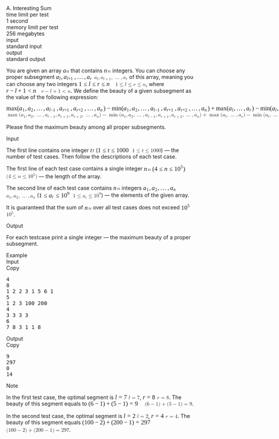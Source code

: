 <div class="header"><div class="title">A. Interesting Sum</div><div class="time-limit"><div class="property-title">time limit per test</div>1 second</div><div class="memory-limit"><div class="property-title">memory limit per test</div>256 megabytes</div><div class="input-file"><div class="property-title">input</div>standard input</div><div class="output-file"><div class="property-title">output</div>standard output</div></div><div><p>You are given an array <span class="MathJax_Preview" style="color: inherit; --darkreader-inline-color: inherit;" data-darkreader-inline-color=""></span><span class="MathJax" id="MathJax-Element-1-Frame" tabindex="0" style="position: relative;" data-mathml="<math xmlns=&quot;http://www.w3.org/1998/Math/MathML&quot;><mi>a</mi></math>" role="presentation"><nobr aria-hidden="true"><span class="math" id="MathJax-Span-1" style="width: 0.663em; display: inline-block;"><span style="display: inline-block; position: relative; width: 0.54em; height: 0px; font-size: 119%;"><span style="position: absolute; clip: rect(1.6em, 1000.52em, 2.411em, -1000em); top: -2.221em; left: 0em;"><span class="mrow" id="MathJax-Span-2"><span class="mi" id="MathJax-Span-3" style="font-family: MathJax_Math; font-style: italic;">a</span></span><span style="display: inline-block; width: 0px; height: 2.221em;"></span></span></span><span style="display: inline-block; overflow: hidden; vertical-align: -0.083em; border-left: 0px solid; width: 0px; height: 0.68em; --darkreader-inline-border-left: currentcolor;" data-darkreader-inline-border-left=""></span></span></nobr><span class="MJX_Assistive_MathML" role="presentation"><math xmlns="http://www.w3.org/1998/Math/MathML"><mi>a</mi></math></span></span><script type="math/tex" id="MathJax-Element-1">a</script> that contains <span class="MathJax_Preview" style="color: inherit; --darkreader-inline-color: inherit;" data-darkreader-inline-color=""></span><span class="MathJax" id="MathJax-Element-2-Frame" tabindex="0" style="position: relative;" data-mathml="<math xmlns=&quot;http://www.w3.org/1998/Math/MathML&quot;><mi>n</mi></math>" role="presentation"><nobr aria-hidden="true"><span class="math" id="MathJax-Span-4" style="width: 0.723em; display: inline-block;"><span style="display: inline-block; position: relative; width: 0.6em; height: 0px; font-size: 119%;"><span style="position: absolute; clip: rect(1.599em, 1000.58em, 2.412em, -1000em); top: -2.221em; left: 0em;"><span class="mrow" id="MathJax-Span-5"><span class="mi" id="MathJax-Span-6" style="font-family: MathJax_Math; font-style: italic;">n</span></span><span style="display: inline-block; width: 0px; height: 2.221em;"></span></span></span><span style="display: inline-block; overflow: hidden; vertical-align: -0.085em; border-left: 0px solid; width: 0px; height: 0.682em; --darkreader-inline-border-left: currentcolor;" data-darkreader-inline-border-left=""></span></span></nobr><span class="MJX_Assistive_MathML" role="presentation"><math xmlns="http://www.w3.org/1998/Math/MathML"><mi>n</mi></math></span></span><script type="math/tex" id="MathJax-Element-2">n</script> integers. You can choose any proper subsegment <span class="MathJax_Preview" style="color: inherit; --darkreader-inline-color: inherit;" data-darkreader-inline-color=""></span><span class="MathJax" id="MathJax-Element-3-Frame" tabindex="0" style="position: relative;" data-mathml="<math xmlns=&quot;http://www.w3.org/1998/Math/MathML&quot;><msub><mi>a</mi><mi>l</mi></msub><mo>,</mo><msub><mi>a</mi><mrow class=&quot;MJX-TeXAtom-ORD&quot;><mi>l</mi><mo>+</mo><mn>1</mn></mrow></msub><mo>,</mo><mo>&amp;#x2026;</mo><mo>,</mo><msub><mi>a</mi><mi>r</mi></msub></math>" role="presentation"><nobr aria-hidden="true"><span class="math" id="MathJax-Span-7" style="width: 7.326em; display: inline-block;"><span style="display: inline-block; position: relative; width: 6.122em; height: 0px; font-size: 119%;"><span style="position: absolute; clip: rect(1.66em, 1006.12em, 2.669em, -1000em); top: -2.281em; left: 0em;"><span class="mrow" id="MathJax-Span-8"><span class="msubsup" id="MathJax-Span-9"><span style="display: inline-block; position: relative; width: 0.815em; height: 0px;"><span style="position: absolute; clip: rect(3.401em, 1000.51em, 4.212em, -1000em); top: -4.022em; left: 0em;"><span class="mi" id="MathJax-Span-10" style="font-family: MathJax_Math; font-style: italic;">a</span><span style="display: inline-block; width: 0px; height: 4.022em;"></span></span><span style="position: absolute; top: -3.872em; left: 0.529em;"><span class="mi" id="MathJax-Span-11" style="font-size: 70.7%; font-family: MathJax_Math; font-style: italic;">l</span><span style="display: inline-block; width: 0px; height: 4.022em;"></span></span></span></span><span class="mo" id="MathJax-Span-12" style="font-family: MathJax_Main;">,</span><span class="msubsup" id="MathJax-Span-13" style="padding-left: 0.167em;"><span style="display: inline-block; position: relative; width: 1.718em; height: 0px;"><span style="position: absolute; clip: rect(3.401em, 1000.51em, 4.212em, -1000em); top: -4.022em; left: 0em;"><span class="mi" id="MathJax-Span-14" style="font-family: MathJax_Math; font-style: italic;">a</span><span style="display: inline-block; width: 0px; height: 4.022em;"></span></span><span style="position: absolute; top: -3.872em; left: 0.529em;"><span class="texatom" id="MathJax-Span-15"><span class="mrow" id="MathJax-Span-16"><span class="mi" id="MathJax-Span-17" style="font-size: 70.7%; font-family: MathJax_Math; font-style: italic;">l</span><span class="mo" id="MathJax-Span-18" style="font-size: 70.7%; font-family: MathJax_Main;">+</span><span class="mn" id="MathJax-Span-19" style="font-size: 70.7%; font-family: MathJax_Main;">1</span></span></span><span style="display: inline-block; width: 0px; height: 4.022em;"></span></span></span></span><span class="mo" id="MathJax-Span-20" style="font-family: MathJax_Main;">,</span><span class="mo" id="MathJax-Span-21" style="font-family: MathJax_Main; padding-left: 0.167em;">…</span><span class="mo" id="MathJax-Span-22" style="font-family: MathJax_Main; padding-left: 0.167em;">,</span><span class="msubsup" id="MathJax-Span-23" style="padding-left: 0.167em;"><span style="display: inline-block; position: relative; width: 0.923em; height: 0px;"><span style="position: absolute; clip: rect(3.401em, 1000.51em, 4.212em, -1000em); top: -4.022em; left: 0em;"><span class="mi" id="MathJax-Span-24" style="font-family: MathJax_Math; font-style: italic;">a</span><span style="display: inline-block; width: 0px; height: 4.022em;"></span></span><span style="position: absolute; top: -3.872em; left: 0.529em;"><span class="mi" id="MathJax-Span-25" style="font-size: 70.7%; font-family: MathJax_Math; font-style: italic;">r</span><span style="display: inline-block; width: 0px; height: 4.022em;"></span></span></span></span></span><span style="display: inline-block; width: 0px; height: 2.281em;"></span></span></span><span style="display: inline-block; overflow: hidden; vertical-align: -0.319em; border-left: 0px solid; width: 0px; height: 0.915em; --darkreader-inline-border-left: currentcolor;" data-darkreader-inline-border-left=""></span></span></nobr><span class="MJX_Assistive_MathML" role="presentation"><math xmlns="http://www.w3.org/1998/Math/MathML"><msub><mi>a</mi><mi>l</mi></msub><mo>,</mo><msub><mi>a</mi><mrow class="MJX-TeXAtom-ORD"><mi>l</mi><mo>+</mo><mn>1</mn></mrow></msub><mo>,</mo><mo>…</mo><mo>,</mo><msub><mi>a</mi><mi>r</mi></msub></math></span></span><script type="math/tex" id="MathJax-Element-3">a_l, a_{l + 1}, \ldots, a_r</script> of this array, meaning you can choose any two integers <span class="MathJax_Preview" style="color: inherit; --darkreader-inline-color: inherit;" data-darkreader-inline-color=""></span><span class="MathJax" id="MathJax-Element-4-Frame" tabindex="0" style="position: relative;" data-mathml="<math xmlns=&quot;http://www.w3.org/1998/Math/MathML&quot;><mn>1</mn><mo>&amp;#x2264;</mo><mi>l</mi><mo>&amp;#x2264;</mo><mi>r</mi><mo>&amp;#x2264;</mo><mi>n</mi></math>" role="presentation"><nobr aria-hidden="true"><span class="math" id="MathJax-Span-26" style="width: 7.026em; display: inline-block;"><span style="display: inline-block; position: relative; width: 5.882em; height: 0px; font-size: 119%;"><span style="position: absolute; clip: rect(1.407em, 1005.86em, 2.599em, -1000em); top: -2.281em; left: 0em;"><span class="mrow" id="MathJax-Span-27"><span class="mn" id="MathJax-Span-28" style="font-family: MathJax_Main;">1</span><span class="mo" id="MathJax-Span-29" style="font-family: MathJax_Main; padding-left: 0.278em;">≤</span><span class="mi" id="MathJax-Span-30" style="font-family: MathJax_Math; font-style: italic; padding-left: 0.278em;">l</span><span class="mo" id="MathJax-Span-31" style="font-family: MathJax_Main; padding-left: 0.278em;">≤</span><span class="mi" id="MathJax-Span-32" style="font-family: MathJax_Math; font-style: italic; padding-left: 0.278em;">r</span><span class="mo" id="MathJax-Span-33" style="font-family: MathJax_Main; padding-left: 0.278em;">≤</span><span class="mi" id="MathJax-Span-34" style="font-family: MathJax_Math; font-style: italic; padding-left: 0.278em;">n</span></span><span style="display: inline-block; width: 0px; height: 2.281em;"></span></span></span><span style="display: inline-block; overflow: hidden; vertical-align: -0.236em; border-left: 0px solid; width: 0px; height: 1.133em; --darkreader-inline-border-left: currentcolor;" data-darkreader-inline-border-left=""></span></span></nobr><span class="MJX_Assistive_MathML" role="presentation"><math xmlns="http://www.w3.org/1998/Math/MathML"><mn>1</mn><mo>≤</mo><mi>l</mi><mo>≤</mo><mi>r</mi><mo>≤</mo><mi>n</mi></math></span></span><script type="math/tex" id="MathJax-Element-4">1 \le l \le r \le n</script>, where <span class="MathJax_Preview" style="color: inherit; --darkreader-inline-color: inherit;" data-darkreader-inline-color=""></span><span class="MathJax" id="MathJax-Element-5-Frame" tabindex="0" style="position: relative;" data-mathml="<math xmlns=&quot;http://www.w3.org/1998/Math/MathML&quot;><mi>r</mi><mo>&amp;#x2212;</mo><mi>l</mi><mo>+</mo><mn>1</mn><mo>&amp;lt;</mo><mi>n</mi></math>" role="presentation"><nobr aria-hidden="true"><span class="math" id="MathJax-Span-35" style="width: 6.726em; display: inline-block;"><span style="display: inline-block; position: relative; width: 5.642em; height: 0px; font-size: 119%;"><span style="position: absolute; clip: rect(1.407em, 1005.62em, 2.543em, -1000em); top: -2.281em; left: 0em;"><span class="mrow" id="MathJax-Span-36"><span class="mi" id="MathJax-Span-37" style="font-family: MathJax_Math; font-style: italic;">r</span><span class="mo" id="MathJax-Span-38" style="font-family: MathJax_Main; padding-left: 0.222em;">−</span><span class="mi" id="MathJax-Span-39" style="font-family: MathJax_Math; font-style: italic; padding-left: 0.222em;">l</span><span class="mo" id="MathJax-Span-40" style="font-family: MathJax_Main; padding-left: 0.222em;">+</span><span class="mn" id="MathJax-Span-41" style="font-family: MathJax_Main; padding-left: 0.222em;">1</span><span class="mo" id="MathJax-Span-42" style="font-family: MathJax_Main; padding-left: 0.278em;">&lt;</span><span class="mi" id="MathJax-Span-43" style="font-family: MathJax_Math; font-style: italic; padding-left: 0.278em;">n</span></span><span style="display: inline-block; width: 0px; height: 2.281em;"></span></span></span><span style="display: inline-block; overflow: hidden; vertical-align: -0.169em; border-left: 0px solid; width: 0px; height: 1.066em; --darkreader-inline-border-left: currentcolor;" data-darkreader-inline-border-left=""></span></span></nobr><span class="MJX_Assistive_MathML" role="presentation"><math xmlns="http://www.w3.org/1998/Math/MathML"><mi>r</mi><mo>−</mo><mi>l</mi><mo>+</mo><mn>1</mn><mo>&lt;</mo><mi>n</mi></math></span></span><script type="math/tex" id="MathJax-Element-5">r - l + 1 < n</script>. We define the <span class="tex-font-style-it">beauty</span> of a given subsegment as the value of the following expression:</p><p><span class="MathJax_Preview" style="color: inherit; --darkreader-inline-color: inherit;" data-darkreader-inline-color=""></span><div class="MathJax_Display" style="text-align: center;"><span class="MathJax" id="MathJax-Element-6-Frame" tabindex="0" style="text-align: center; position: relative;" data-mathml="<math xmlns=&quot;http://www.w3.org/1998/Math/MathML&quot; display=&quot;block&quot;><mo movablelimits=&quot;true&quot; form=&quot;prefix&quot;>max</mo><mo stretchy=&quot;false&quot;>(</mo><msub><mi>a</mi><mrow class=&quot;MJX-TeXAtom-ORD&quot;><mn>1</mn></mrow></msub><mo>,</mo><msub><mi>a</mi><mrow class=&quot;MJX-TeXAtom-ORD&quot;><mn>2</mn></mrow></msub><mo>,</mo><mo>&amp;#x2026;</mo><mo>,</mo><msub><mi>a</mi><mrow class=&quot;MJX-TeXAtom-ORD&quot;><mi>l</mi><mo>&amp;#x2212;</mo><mn>1</mn></mrow></msub><mo>,</mo><msub><mi>a</mi><mrow class=&quot;MJX-TeXAtom-ORD&quot;><mi>r</mi><mo>+</mo><mn>1</mn></mrow></msub><mo>,</mo><msub><mi>a</mi><mrow class=&quot;MJX-TeXAtom-ORD&quot;><mi>r</mi><mo>+</mo><mn>2</mn></mrow></msub><mo>,</mo><mo>&amp;#x2026;</mo><mo>,</mo><msub><mi>a</mi><mrow class=&quot;MJX-TeXAtom-ORD&quot;><mi>n</mi></mrow></msub><mo stretchy=&quot;false&quot;>)</mo><mo>&amp;#x2212;</mo><mo movablelimits=&quot;true&quot; form=&quot;prefix&quot;>min</mo><mo stretchy=&quot;false&quot;>(</mo><msub><mi>a</mi><mrow class=&quot;MJX-TeXAtom-ORD&quot;><mn>1</mn></mrow></msub><mo>,</mo><msub><mi>a</mi><mrow class=&quot;MJX-TeXAtom-ORD&quot;><mn>2</mn></mrow></msub><mo>,</mo><mo>&amp;#x2026;</mo><mo>,</mo><msub><mi>a</mi><mrow class=&quot;MJX-TeXAtom-ORD&quot;><mi>l</mi><mo>&amp;#x2212;</mo><mn>1</mn></mrow></msub><mo>,</mo><msub><mi>a</mi><mrow class=&quot;MJX-TeXAtom-ORD&quot;><mi>r</mi><mo>+</mo><mn>1</mn></mrow></msub><mo>,</mo><msub><mi>a</mi><mrow class=&quot;MJX-TeXAtom-ORD&quot;><mi>r</mi><mo>+</mo><mn>2</mn></mrow></msub><mo>,</mo><mo>&amp;#x2026;</mo><mo>,</mo><msub><mi>a</mi><mrow class=&quot;MJX-TeXAtom-ORD&quot;><mi>n</mi></mrow></msub><mo stretchy=&quot;false&quot;>)</mo><mo>+</mo><mo movablelimits=&quot;true&quot; form=&quot;prefix&quot;>max</mo><mo stretchy=&quot;false&quot;>(</mo><msub><mi>a</mi><mrow class=&quot;MJX-TeXAtom-ORD&quot;><mi>l</mi></mrow></msub><mo>,</mo><mo>&amp;#x2026;</mo><mo>,</mo><msub><mi>a</mi><mrow class=&quot;MJX-TeXAtom-ORD&quot;><mi>r</mi></mrow></msub><mo stretchy=&quot;false&quot;>)</mo><mo>&amp;#x2212;</mo><mo movablelimits=&quot;true&quot; form=&quot;prefix&quot;>min</mo><mo stretchy=&quot;false&quot;>(</mo><msub><mi>a</mi><mrow class=&quot;MJX-TeXAtom-ORD&quot;><mi>l</mi></mrow></msub><mo>,</mo><mo>&amp;#x2026;</mo><mo>,</mo><msub><mi>a</mi><mrow class=&quot;MJX-TeXAtom-ORD&quot;><mi>r</mi></mrow></msub><mo stretchy=&quot;false&quot;>)</mo><mo>.</mo></math>" role="presentation"><nobr aria-hidden="true"><span class="math" id="MathJax-Span-44" style="width: 59.907em; display: inline-block;"><span style="display: inline-block; position: relative; width: 50.3em; height: 0px; font-size: 119%;"><span style="position: absolute; clip: rect(1.351em, 1050.22em, 2.711em, -1000em); top: -2.281em; left: 0em;"><span class="mrow" id="MathJax-Span-45"><span class="mo" id="MathJax-Span-46" style="font-family: MathJax_Main;">max</span><span class="mo" id="MathJax-Span-47" style="font-family: MathJax_Main;">(</span><span class="msubsup" id="MathJax-Span-48"><span style="display: inline-block; position: relative; width: 0.958em; height: 0px;"><span style="position: absolute; clip: rect(3.401em, 1000.51em, 4.212em, -1000em); top: -4.022em; left: 0em;"><span class="mi" id="MathJax-Span-49" style="font-family: MathJax_Math; font-style: italic;">a</span><span style="display: inline-block; width: 0px; height: 4.022em;"></span></span><span style="position: absolute; top: -3.872em; left: 0.529em;"><span class="texatom" id="MathJax-Span-50"><span class="mrow" id="MathJax-Span-51"><span class="mn" id="MathJax-Span-52" style="font-size: 70.7%; font-family: MathJax_Main;">1</span></span></span><span style="display: inline-block; width: 0px; height: 4.022em;"></span></span></span></span><span class="mo" id="MathJax-Span-53" style="font-family: MathJax_Main;">,</span><span class="msubsup" id="MathJax-Span-54" style="padding-left: 0.167em;"><span style="display: inline-block; position: relative; width: 0.958em; height: 0px;"><span style="position: absolute; clip: rect(3.401em, 1000.51em, 4.212em, -1000em); top: -4.022em; left: 0em;"><span class="mi" id="MathJax-Span-55" style="font-family: MathJax_Math; font-style: italic;">a</span><span style="display: inline-block; width: 0px; height: 4.022em;"></span></span><span style="position: absolute; top: -3.872em; left: 0.529em;"><span class="texatom" id="MathJax-Span-56"><span class="mrow" id="MathJax-Span-57"><span class="mn" id="MathJax-Span-58" style="font-size: 70.7%; font-family: MathJax_Main;">2</span></span></span><span style="display: inline-block; width: 0px; height: 4.022em;"></span></span></span></span><span class="mo" id="MathJax-Span-59" style="font-family: MathJax_Main;">,</span><span class="mo" id="MathJax-Span-60" style="font-family: MathJax_Main; padding-left: 0.167em;">…</span><span class="mo" id="MathJax-Span-61" style="font-family: MathJax_Main; padding-left: 0.167em;">,</span><span class="msubsup" id="MathJax-Span-62" style="padding-left: 0.167em;"><span style="display: inline-block; position: relative; width: 1.718em; height: 0px;"><span style="position: absolute; clip: rect(3.401em, 1000.51em, 4.212em, -1000em); top: -4.022em; left: 0em;"><span class="mi" id="MathJax-Span-63" style="font-family: MathJax_Math; font-style: italic;">a</span><span style="display: inline-block; width: 0px; height: 4.022em;"></span></span><span style="position: absolute; top: -3.872em; left: 0.529em;"><span class="texatom" id="MathJax-Span-64"><span class="mrow" id="MathJax-Span-65"><span class="mi" id="MathJax-Span-66" style="font-size: 70.7%; font-family: MathJax_Math; font-style: italic;">l</span><span class="mo" id="MathJax-Span-67" style="font-size: 70.7%; font-family: MathJax_Main;">−</span><span class="mn" id="MathJax-Span-68" style="font-size: 70.7%; font-family: MathJax_Main;">1</span></span></span><span style="display: inline-block; width: 0px; height: 4.022em;"></span></span></span></span><span class="mo" id="MathJax-Span-69" style="font-family: MathJax_Main;">,</span><span class="msubsup" id="MathJax-Span-70" style="padding-left: 0.167em;"><span style="display: inline-block; position: relative; width: 1.827em; height: 0px;"><span style="position: absolute; clip: rect(3.401em, 1000.51em, 4.212em, -1000em); top: -4.022em; left: 0em;"><span class="mi" id="MathJax-Span-71" style="font-family: MathJax_Math; font-style: italic;">a</span><span style="display: inline-block; width: 0px; height: 4.022em;"></span></span><span style="position: absolute; top: -3.872em; left: 0.529em;"><span class="texatom" id="MathJax-Span-72"><span class="mrow" id="MathJax-Span-73"><span class="mi" id="MathJax-Span-74" style="font-size: 70.7%; font-family: MathJax_Math; font-style: italic;">r</span><span class="mo" id="MathJax-Span-75" style="font-size: 70.7%; font-family: MathJax_Main;">+</span><span class="mn" id="MathJax-Span-76" style="font-size: 70.7%; font-family: MathJax_Main;">1</span></span></span><span style="display: inline-block; width: 0px; height: 4.022em;"></span></span></span></span><span class="mo" id="MathJax-Span-77" style="font-family: MathJax_Main;">,</span><span class="msubsup" id="MathJax-Span-78" style="padding-left: 0.167em;"><span style="display: inline-block; position: relative; width: 1.827em; height: 0px;"><span style="position: absolute; clip: rect(3.401em, 1000.51em, 4.212em, -1000em); top: -4.022em; left: 0em;"><span class="mi" id="MathJax-Span-79" style="font-family: MathJax_Math; font-style: italic;">a</span><span style="display: inline-block; width: 0px; height: 4.022em;"></span></span><span style="position: absolute; top: -3.872em; left: 0.529em;"><span class="texatom" id="MathJax-Span-80"><span class="mrow" id="MathJax-Span-81"><span class="mi" id="MathJax-Span-82" style="font-size: 70.7%; font-family: MathJax_Math; font-style: italic;">r</span><span class="mo" id="MathJax-Span-83" style="font-size: 70.7%; font-family: MathJax_Main;">+</span><span class="mn" id="MathJax-Span-84" style="font-size: 70.7%; font-family: MathJax_Main;">2</span></span></span><span style="display: inline-block; width: 0px; height: 4.022em;"></span></span></span></span><span class="mo" id="MathJax-Span-85" style="font-family: MathJax_Main;">,</span><span class="mo" id="MathJax-Span-86" style="font-family: MathJax_Main; padding-left: 0.167em;">…</span><span class="mo" id="MathJax-Span-87" style="font-family: MathJax_Main; padding-left: 0.167em;">,</span><span class="msubsup" id="MathJax-Span-88" style="padding-left: 0.167em;"><span style="display: inline-block; position: relative; width: 1.028em; height: 0px;"><span style="position: absolute; clip: rect(3.401em, 1000.51em, 4.212em, -1000em); top: -4.022em; left: 0em;"><span class="mi" id="MathJax-Span-89" style="font-family: MathJax_Math; font-style: italic;">a</span><span style="display: inline-block; width: 0px; height: 4.022em;"></span></span><span style="position: absolute; top: -3.872em; left: 0.529em;"><span class="texatom" id="MathJax-Span-90"><span class="mrow" id="MathJax-Span-91"><span class="mi" id="MathJax-Span-92" style="font-size: 70.7%; font-family: MathJax_Math; font-style: italic;">n</span></span></span><span style="display: inline-block; width: 0px; height: 4.022em;"></span></span></span></span><span class="mo" id="MathJax-Span-93" style="font-family: MathJax_Main;">)</span><span class="mo" id="MathJax-Span-94" style="font-family: MathJax_Main; padding-left: 0.222em;">−</span><span class="mo" id="MathJax-Span-95" style="font-family: MathJax_Main; padding-left: 0.222em;">min</span><span class="mo" id="MathJax-Span-96" style="font-family: MathJax_Main;">(</span><span class="msubsup" id="MathJax-Span-97"><span style="display: inline-block; position: relative; width: 0.958em; height: 0px;"><span style="position: absolute; clip: rect(3.401em, 1000.51em, 4.212em, -1000em); top: -4.022em; left: 0em;"><span class="mi" id="MathJax-Span-98" style="font-family: MathJax_Math; font-style: italic;">a</span><span style="display: inline-block; width: 0px; height: 4.022em;"></span></span><span style="position: absolute; top: -3.872em; left: 0.529em;"><span class="texatom" id="MathJax-Span-99"><span class="mrow" id="MathJax-Span-100"><span class="mn" id="MathJax-Span-101" style="font-size: 70.7%; font-family: MathJax_Main;">1</span></span></span><span style="display: inline-block; width: 0px; height: 4.022em;"></span></span></span></span><span class="mo" id="MathJax-Span-102" style="font-family: MathJax_Main;">,</span><span class="msubsup" id="MathJax-Span-103" style="padding-left: 0.167em;"><span style="display: inline-block; position: relative; width: 0.958em; height: 0px;"><span style="position: absolute; clip: rect(3.401em, 1000.51em, 4.212em, -1000em); top: -4.022em; left: 0em;"><span class="mi" id="MathJax-Span-104" style="font-family: MathJax_Math; font-style: italic;">a</span><span style="display: inline-block; width: 0px; height: 4.022em;"></span></span><span style="position: absolute; top: -3.872em; left: 0.529em;"><span class="texatom" id="MathJax-Span-105"><span class="mrow" id="MathJax-Span-106"><span class="mn" id="MathJax-Span-107" style="font-size: 70.7%; font-family: MathJax_Main;">2</span></span></span><span style="display: inline-block; width: 0px; height: 4.022em;"></span></span></span></span><span class="mo" id="MathJax-Span-108" style="font-family: MathJax_Main;">,</span><span class="mo" id="MathJax-Span-109" style="font-family: MathJax_Main; padding-left: 0.167em;">…</span><span class="mo" id="MathJax-Span-110" style="font-family: MathJax_Main; padding-left: 0.167em;">,</span><span class="msubsup" id="MathJax-Span-111" style="padding-left: 0.167em;"><span style="display: inline-block; position: relative; width: 1.718em; height: 0px;"><span style="position: absolute; clip: rect(3.401em, 1000.51em, 4.212em, -1000em); top: -4.022em; left: 0em;"><span class="mi" id="MathJax-Span-112" style="font-family: MathJax_Math; font-style: italic;">a</span><span style="display: inline-block; width: 0px; height: 4.022em;"></span></span><span style="position: absolute; top: -3.872em; left: 0.529em;"><span class="texatom" id="MathJax-Span-113"><span class="mrow" id="MathJax-Span-114"><span class="mi" id="MathJax-Span-115" style="font-size: 70.7%; font-family: MathJax_Math; font-style: italic;">l</span><span class="mo" id="MathJax-Span-116" style="font-size: 70.7%; font-family: MathJax_Main;">−</span><span class="mn" id="MathJax-Span-117" style="font-size: 70.7%; font-family: MathJax_Main;">1</span></span></span><span style="display: inline-block; width: 0px; height: 4.022em;"></span></span></span></span><span class="mo" id="MathJax-Span-118" style="font-family: MathJax_Main;">,</span><span class="msubsup" id="MathJax-Span-119" style="padding-left: 0.167em;"><span style="display: inline-block; position: relative; width: 1.827em; height: 0px;"><span style="position: absolute; clip: rect(3.401em, 1000.51em, 4.212em, -1000em); top: -4.022em; left: 0em;"><span class="mi" id="MathJax-Span-120" style="font-family: MathJax_Math; font-style: italic;">a</span><span style="display: inline-block; width: 0px; height: 4.022em;"></span></span><span style="position: absolute; top: -3.872em; left: 0.529em;"><span class="texatom" id="MathJax-Span-121"><span class="mrow" id="MathJax-Span-122"><span class="mi" id="MathJax-Span-123" style="font-size: 70.7%; font-family: MathJax_Math; font-style: italic;">r</span><span class="mo" id="MathJax-Span-124" style="font-size: 70.7%; font-family: MathJax_Main;">+</span><span class="mn" id="MathJax-Span-125" style="font-size: 70.7%; font-family: MathJax_Main;">1</span></span></span><span style="display: inline-block; width: 0px; height: 4.022em;"></span></span></span></span><span class="mo" id="MathJax-Span-126" style="font-family: MathJax_Main;">,</span><span class="msubsup" id="MathJax-Span-127" style="padding-left: 0.167em;"><span style="display: inline-block; position: relative; width: 1.827em; height: 0px;"><span style="position: absolute; clip: rect(3.401em, 1000.51em, 4.212em, -1000em); top: -4.022em; left: 0em;"><span class="mi" id="MathJax-Span-128" style="font-family: MathJax_Math; font-style: italic;">a</span><span style="display: inline-block; width: 0px; height: 4.022em;"></span></span><span style="position: absolute; top: -3.872em; left: 0.529em;"><span class="texatom" id="MathJax-Span-129"><span class="mrow" id="MathJax-Span-130"><span class="mi" id="MathJax-Span-131" style="font-size: 70.7%; font-family: MathJax_Math; font-style: italic;">r</span><span class="mo" id="MathJax-Span-132" style="font-size: 70.7%; font-family: MathJax_Main;">+</span><span class="mn" id="MathJax-Span-133" style="font-size: 70.7%; font-family: MathJax_Main;">2</span></span></span><span style="display: inline-block; width: 0px; height: 4.022em;"></span></span></span></span><span class="mo" id="MathJax-Span-134" style="font-family: MathJax_Main;">,</span><span class="mo" id="MathJax-Span-135" style="font-family: MathJax_Main; padding-left: 0.167em;">…</span><span class="mo" id="MathJax-Span-136" style="font-family: MathJax_Main; padding-left: 0.167em;">,</span><span class="msubsup" id="MathJax-Span-137" style="padding-left: 0.167em;"><span style="display: inline-block; position: relative; width: 1.028em; height: 0px;"><span style="position: absolute; clip: rect(3.401em, 1000.51em, 4.212em, -1000em); top: -4.022em; left: 0em;"><span class="mi" id="MathJax-Span-138" style="font-family: MathJax_Math; font-style: italic;">a</span><span style="display: inline-block; width: 0px; height: 4.022em;"></span></span><span style="position: absolute; top: -3.872em; left: 0.529em;"><span class="texatom" id="MathJax-Span-139"><span class="mrow" id="MathJax-Span-140"><span class="mi" id="MathJax-Span-141" style="font-size: 70.7%; font-family: MathJax_Math; font-style: italic;">n</span></span></span><span style="display: inline-block; width: 0px; height: 4.022em;"></span></span></span></span><span class="mo" id="MathJax-Span-142" style="font-family: MathJax_Main;">)</span><span class="mo" id="MathJax-Span-143" style="font-family: MathJax_Main; padding-left: 0.222em;">+</span><span class="mo" id="MathJax-Span-144" style="font-family: MathJax_Main; padding-left: 0.222em;">max</span><span class="mo" id="MathJax-Span-145" style="font-family: MathJax_Main;">(</span><span class="msubsup" id="MathJax-Span-146"><span style="display: inline-block; position: relative; width: 0.815em; height: 0px;"><span style="position: absolute; clip: rect(3.401em, 1000.51em, 4.212em, -1000em); top: -4.022em; left: 0em;"><span class="mi" id="MathJax-Span-147" style="font-family: MathJax_Math; font-style: italic;">a</span><span style="display: inline-block; width: 0px; height: 4.022em;"></span></span><span style="position: absolute; top: -3.872em; left: 0.529em;"><span class="texatom" id="MathJax-Span-148"><span class="mrow" id="MathJax-Span-149"><span class="mi" id="MathJax-Span-150" style="font-size: 70.7%; font-family: MathJax_Math; font-style: italic;">l</span></span></span><span style="display: inline-block; width: 0px; height: 4.022em;"></span></span></span></span><span class="mo" id="MathJax-Span-151" style="font-family: MathJax_Main;">,</span><span class="mo" id="MathJax-Span-152" style="font-family: MathJax_Main; padding-left: 0.167em;">…</span><span class="mo" id="MathJax-Span-153" style="font-family: MathJax_Main; padding-left: 0.167em;">,</span><span class="msubsup" id="MathJax-Span-154" style="padding-left: 0.167em;"><span style="display: inline-block; position: relative; width: 0.923em; height: 0px;"><span style="position: absolute; clip: rect(3.401em, 1000.51em, 4.212em, -1000em); top: -4.022em; left: 0em;"><span class="mi" id="MathJax-Span-155" style="font-family: MathJax_Math; font-style: italic;">a</span><span style="display: inline-block; width: 0px; height: 4.022em;"></span></span><span style="position: absolute; top: -3.872em; left: 0.529em;"><span class="texatom" id="MathJax-Span-156"><span class="mrow" id="MathJax-Span-157"><span class="mi" id="MathJax-Span-158" style="font-size: 70.7%; font-family: MathJax_Math; font-style: italic;">r</span></span></span><span style="display: inline-block; width: 0px; height: 4.022em;"></span></span></span></span><span class="mo" id="MathJax-Span-159" style="font-family: MathJax_Main;">)</span><span class="mo" id="MathJax-Span-160" style="font-family: MathJax_Main; padding-left: 0.222em;">−</span><span class="mo" id="MathJax-Span-161" style="font-family: MathJax_Main; padding-left: 0.222em;">min</span><span class="mo" id="MathJax-Span-162" style="font-family: MathJax_Main;">(</span><span class="msubsup" id="MathJax-Span-163"><span style="display: inline-block; position: relative; width: 0.815em; height: 0px;"><span style="position: absolute; clip: rect(3.401em, 1000.51em, 4.212em, -1000em); top: -4.022em; left: 0em;"><span class="mi" id="MathJax-Span-164" style="font-family: MathJax_Math; font-style: italic;">a</span><span style="display: inline-block; width: 0px; height: 4.022em;"></span></span><span style="position: absolute; top: -3.872em; left: 0.529em;"><span class="texatom" id="MathJax-Span-165"><span class="mrow" id="MathJax-Span-166"><span class="mi" id="MathJax-Span-167" style="font-size: 70.7%; font-family: MathJax_Math; font-style: italic;">l</span></span></span><span style="display: inline-block; width: 0px; height: 4.022em;"></span></span></span></span><span class="mo" id="MathJax-Span-168" style="font-family: MathJax_Main;">,</span><span class="mo" id="MathJax-Span-169" style="font-family: MathJax_Main; padding-left: 0.167em;">…</span><span class="mo" id="MathJax-Span-170" style="font-family: MathJax_Main; padding-left: 0.167em;">,</span><span class="msubsup" id="MathJax-Span-171" style="padding-left: 0.167em;"><span style="display: inline-block; position: relative; width: 0.923em; height: 0px;"><span style="position: absolute; clip: rect(3.401em, 1000.51em, 4.212em, -1000em); top: -4.022em; left: 0em;"><span class="mi" id="MathJax-Span-172" style="font-family: MathJax_Math; font-style: italic;">a</span><span style="display: inline-block; width: 0px; height: 4.022em;"></span></span><span style="position: absolute; top: -3.872em; left: 0.529em;"><span class="texatom" id="MathJax-Span-173"><span class="mrow" id="MathJax-Span-174"><span class="mi" id="MathJax-Span-175" style="font-size: 70.7%; font-family: MathJax_Math; font-style: italic;">r</span></span></span><span style="display: inline-block; width: 0px; height: 4.022em;"></span></span></span></span><span class="mo" id="MathJax-Span-176" style="font-family: MathJax_Main;">)</span><span class="mo" id="MathJax-Span-177" style="font-family: MathJax_Main;">.</span></span><span style="display: inline-block; width: 0px; height: 2.281em;"></span></span></span><span style="display: inline-block; overflow: hidden; vertical-align: -0.369em; border-left: 0px solid; width: 0px; height: 1.333em; --darkreader-inline-border-left: currentcolor;" data-darkreader-inline-border-left=""></span></span></nobr><span class="MJX_Assistive_MathML MJX_Assistive_MathML_Block" role="presentation"><math xmlns="http://www.w3.org/1998/Math/MathML" display="block"><mo movablelimits="true" form="prefix">max</mo><mo stretchy="false">(</mo><msub><mi>a</mi><mrow class="MJX-TeXAtom-ORD"><mn>1</mn></mrow></msub><mo>,</mo><msub><mi>a</mi><mrow class="MJX-TeXAtom-ORD"><mn>2</mn></mrow></msub><mo>,</mo><mo>…</mo><mo>,</mo><msub><mi>a</mi><mrow class="MJX-TeXAtom-ORD"><mi>l</mi><mo>−</mo><mn>1</mn></mrow></msub><mo>,</mo><msub><mi>a</mi><mrow class="MJX-TeXAtom-ORD"><mi>r</mi><mo>+</mo><mn>1</mn></mrow></msub><mo>,</mo><msub><mi>a</mi><mrow class="MJX-TeXAtom-ORD"><mi>r</mi><mo>+</mo><mn>2</mn></mrow></msub><mo>,</mo><mo>…</mo><mo>,</mo><msub><mi>a</mi><mrow class="MJX-TeXAtom-ORD"><mi>n</mi></mrow></msub><mo stretchy="false">)</mo><mo>−</mo><mo movablelimits="true" form="prefix">min</mo><mo stretchy="false">(</mo><msub><mi>a</mi><mrow class="MJX-TeXAtom-ORD"><mn>1</mn></mrow></msub><mo>,</mo><msub><mi>a</mi><mrow class="MJX-TeXAtom-ORD"><mn>2</mn></mrow></msub><mo>,</mo><mo>…</mo><mo>,</mo><msub><mi>a</mi><mrow class="MJX-TeXAtom-ORD"><mi>l</mi><mo>−</mo><mn>1</mn></mrow></msub><mo>,</mo><msub><mi>a</mi><mrow class="MJX-TeXAtom-ORD"><mi>r</mi><mo>+</mo><mn>1</mn></mrow></msub><mo>,</mo><msub><mi>a</mi><mrow class="MJX-TeXAtom-ORD"><mi>r</mi><mo>+</mo><mn>2</mn></mrow></msub><mo>,</mo><mo>…</mo><mo>,</mo><msub><mi>a</mi><mrow class="MJX-TeXAtom-ORD"><mi>n</mi></mrow></msub><mo stretchy="false">)</mo><mo>+</mo><mo movablelimits="true" form="prefix">max</mo><mo stretchy="false">(</mo><msub><mi>a</mi><mrow class="MJX-TeXAtom-ORD"><mi>l</mi></mrow></msub><mo>,</mo><mo>…</mo><mo>,</mo><msub><mi>a</mi><mrow class="MJX-TeXAtom-ORD"><mi>r</mi></mrow></msub><mo stretchy="false">)</mo><mo>−</mo><mo movablelimits="true" form="prefix">min</mo><mo stretchy="false">(</mo><msub><mi>a</mi><mrow class="MJX-TeXAtom-ORD"><mi>l</mi></mrow></msub><mo>,</mo><mo>…</mo><mo>,</mo><msub><mi>a</mi><mrow class="MJX-TeXAtom-ORD"><mi>r</mi></mrow></msub><mo stretchy="false">)</mo><mo>.</mo></math></span></span></div><script type="math/tex; mode=display" id="MathJax-Element-6">\max(a_{1}, a_{2}, \ldots, a_{l-1}, a_{r+1}, a_{r+2}, \ldots, a_{n}) - \min(a_{1}, a_{2}, \ldots, a_{l-1}, a_{r+1}, a_{r+2}, \ldots, a_{n}) + \max(a_{l}, \ldots, a_{r}) - \min(a_{l}, \ldots, a_{r}).</script></p><p>Please find the maximum beauty among all proper subsegments.</p></div><div class="input-specification"><div class="section-title">Input</div><p>The first line contains one integer <span class="MathJax_Preview" style="color: inherit; --darkreader-inline-color: inherit;" data-darkreader-inline-color=""></span><span class="MathJax" id="MathJax-Element-7-Frame" tabindex="0" style="position: relative;" data-mathml="<math xmlns=&quot;http://www.w3.org/1998/Math/MathML&quot;><mi>t</mi></math>" role="presentation"><nobr aria-hidden="true"><span class="math" id="MathJax-Span-178" style="width: 0.423em; display: inline-block;"><span style="display: inline-block; position: relative; width: 0.36em; height: 0px; font-size: 119%;"><span style="position: absolute; clip: rect(1.415em, 1000.33em, 2.412em, -1000em); top: -2.221em; left: 0em;"><span class="mrow" id="MathJax-Span-179"><span class="mi" id="MathJax-Span-180" style="font-family: MathJax_Math; font-style: italic;">t</span></span><span style="display: inline-block; width: 0px; height: 2.221em;"></span></span></span><span style="display: inline-block; overflow: hidden; vertical-align: -0.085em; border-left: 0px solid; width: 0px; height: 0.901em; --darkreader-inline-border-left: currentcolor;" data-darkreader-inline-border-left=""></span></span></nobr><span class="MJX_Assistive_MathML" role="presentation"><math xmlns="http://www.w3.org/1998/Math/MathML"><mi>t</mi></math></span></span><script type="math/tex" id="MathJax-Element-7">t</script> (<span class="MathJax_Preview" style="color: inherit; --darkreader-inline-color: inherit;" data-darkreader-inline-color=""></span><span class="MathJax" id="MathJax-Element-8-Frame" tabindex="0" style="position: relative;" data-mathml="<math xmlns=&quot;http://www.w3.org/1998/Math/MathML&quot;><mn>1</mn><mo>&amp;#x2264;</mo><mi>t</mi><mo>&amp;#x2264;</mo><mn>1000</mn></math>" role="presentation"><nobr aria-hidden="true"><span class="math" id="MathJax-Span-181" style="width: 6.606em; display: inline-block;"><span style="display: inline-block; position: relative; width: 5.522em; height: 0px; font-size: 119%;"><span style="position: absolute; clip: rect(1.435em, 1005.48em, 2.599em, -1000em); top: -2.281em; left: 0em;"><span class="mrow" id="MathJax-Span-182"><span class="mn" id="MathJax-Span-183" style="font-family: MathJax_Main;">1</span><span class="mo" id="MathJax-Span-184" style="font-family: MathJax_Main; padding-left: 0.278em;">≤</span><span class="mi" id="MathJax-Span-185" style="font-family: MathJax_Math; font-style: italic; padding-left: 0.278em;">t</span><span class="mo" id="MathJax-Span-186" style="font-family: MathJax_Main; padding-left: 0.278em;">≤</span><span class="mn" id="MathJax-Span-187" style="font-family: MathJax_Main; padding-left: 0.278em;">1000</span></span><span style="display: inline-block; width: 0px; height: 2.281em;"></span></span></span><span style="display: inline-block; overflow: hidden; vertical-align: -0.236em; border-left: 0px solid; width: 0px; height: 1.1em; --darkreader-inline-border-left: currentcolor;" data-darkreader-inline-border-left=""></span></span></nobr><span class="MJX_Assistive_MathML" role="presentation"><math xmlns="http://www.w3.org/1998/Math/MathML"><mn>1</mn><mo>≤</mo><mi>t</mi><mo>≤</mo><mn>1000</mn></math></span></span><script type="math/tex" id="MathJax-Element-8">1 \leq t \leq 1000</script>) — the number of test cases. Then follow the descriptions of each test case.</p><p>The first line of each test case contains a single integer <span class="MathJax_Preview" style="color: inherit; --darkreader-inline-color: inherit;" data-darkreader-inline-color=""></span><span class="MathJax" id="MathJax-Element-9-Frame" tabindex="0" style="position: relative;" data-mathml="<math xmlns=&quot;http://www.w3.org/1998/Math/MathML&quot;><mi>n</mi></math>" role="presentation"><nobr aria-hidden="true"><span class="math" id="MathJax-Span-188" style="width: 0.723em; display: inline-block;"><span style="display: inline-block; position: relative; width: 0.6em; height: 0px; font-size: 119%;"><span style="position: absolute; clip: rect(1.599em, 1000.58em, 2.412em, -1000em); top: -2.221em; left: 0em;"><span class="mrow" id="MathJax-Span-189"><span class="mi" id="MathJax-Span-190" style="font-family: MathJax_Math; font-style: italic;">n</span></span><span style="display: inline-block; width: 0px; height: 2.221em;"></span></span></span><span style="display: inline-block; overflow: hidden; vertical-align: -0.085em; border-left: 0px solid; width: 0px; height: 0.682em; --darkreader-inline-border-left: currentcolor;" data-darkreader-inline-border-left=""></span></span></nobr><span class="MJX_Assistive_MathML" role="presentation"><math xmlns="http://www.w3.org/1998/Math/MathML"><mi>n</mi></math></span></span><script type="math/tex" id="MathJax-Element-9">n</script> <span class="MathJax_Preview" style="color: inherit; --darkreader-inline-color: inherit;" data-darkreader-inline-color=""></span><span class="MathJax" id="MathJax-Element-10-Frame" tabindex="0" style="position: relative;" data-mathml="<math xmlns=&quot;http://www.w3.org/1998/Math/MathML&quot;><mo stretchy=&quot;false&quot;>(</mo><mn>4</mn><mo>&amp;#x2264;</mo><mi>n</mi><mo>&amp;#x2264;</mo><msup><mn>10</mn><mn>5</mn></msup><mo stretchy=&quot;false&quot;>)</mo></math>" role="presentation"><nobr aria-hidden="true"><span class="math" id="MathJax-Span-191" style="width: 7.146em; display: inline-block;"><span style="display: inline-block; position: relative; width: 6.002em; height: 0px; font-size: 119%;"><span style="position: absolute; clip: rect(1.237em, 1005.91em, 2.711em, -1000em); top: -2.281em; left: 0em;"><span class="mrow" id="MathJax-Span-192"><span class="mo" id="MathJax-Span-193" style="font-family: MathJax_Main;">(</span><span class="mn" id="MathJax-Span-194" style="font-family: MathJax_Main;">4</span><span class="mo" id="MathJax-Span-195" style="font-family: MathJax_Main; padding-left: 0.278em;">≤</span><span class="mi" id="MathJax-Span-196" style="font-family: MathJax_Math; font-style: italic; padding-left: 0.278em;">n</span><span class="mo" id="MathJax-Span-197" style="font-family: MathJax_Main; padding-left: 0.278em;">≤</span><span class="msubsup" id="MathJax-Span-198" style="padding-left: 0.278em;"><span style="display: inline-block; position: relative; width: 1.429em; height: 0px;"><span style="position: absolute; clip: rect(3.176em, 1000.96em, 4.224em, -1000em); top: -4.022em; left: 0em;"><span class="mn" id="MathJax-Span-199" style="font-family: MathJax_Main;">10</span><span style="display: inline-block; width: 0px; height: 4.022em;"></span></span><span style="position: absolute; top: -4.415em; left: 1em;"><span class="mn" id="MathJax-Span-200" style="font-size: 70.7%; font-family: MathJax_Main;">5</span><span style="display: inline-block; width: 0px; height: 4.022em;"></span></span></span></span><span class="mo" id="MathJax-Span-201" style="font-family: MathJax_Main;">)</span></span><span style="display: inline-block; width: 0px; height: 2.281em;"></span></span></span><span style="display: inline-block; overflow: hidden; vertical-align: -0.369em; border-left: 0px solid; width: 0px; height: 1.468em; --darkreader-inline-border-left: currentcolor;" data-darkreader-inline-border-left=""></span></span></nobr><span class="MJX_Assistive_MathML" role="presentation"><math xmlns="http://www.w3.org/1998/Math/MathML"><mo stretchy="false">(</mo><mn>4</mn><mo>≤</mo><mi>n</mi><mo>≤</mo><msup><mn>10</mn><mn>5</mn></msup><mo stretchy="false">)</mo></math></span></span><script type="math/tex" id="MathJax-Element-10">(4 \leq n \leq 10^5)</script> — the length of the array.</p><p>The second line of each test case contains <span class="MathJax_Preview" style="color: inherit; --darkreader-inline-color: inherit;" data-darkreader-inline-color=""></span><span class="MathJax" id="MathJax-Element-11-Frame" tabindex="0" style="position: relative;" data-mathml="<math xmlns=&quot;http://www.w3.org/1998/Math/MathML&quot;><mi>n</mi></math>" role="presentation"><nobr aria-hidden="true"><span class="math" id="MathJax-Span-202" style="width: 0.723em; display: inline-block;"><span style="display: inline-block; position: relative; width: 0.6em; height: 0px; font-size: 119%;"><span style="position: absolute; clip: rect(1.599em, 1000.58em, 2.412em, -1000em); top: -2.221em; left: 0em;"><span class="mrow" id="MathJax-Span-203"><span class="mi" id="MathJax-Span-204" style="font-family: MathJax_Math; font-style: italic;">n</span></span><span style="display: inline-block; width: 0px; height: 2.221em;"></span></span></span><span style="display: inline-block; overflow: hidden; vertical-align: -0.085em; border-left: 0px solid; width: 0px; height: 0.682em; --darkreader-inline-border-left: currentcolor;" data-darkreader-inline-border-left=""></span></span></nobr><span class="MJX_Assistive_MathML" role="presentation"><math xmlns="http://www.w3.org/1998/Math/MathML"><mi>n</mi></math></span></span><script type="math/tex" id="MathJax-Element-11">n</script> integers <span class="MathJax_Preview" style="color: inherit; --darkreader-inline-color: inherit;" data-darkreader-inline-color=""></span><span class="MathJax" id="MathJax-Element-12-Frame" tabindex="0" style="position: relative;" data-mathml="<math xmlns=&quot;http://www.w3.org/1998/Math/MathML&quot;><msub><mi>a</mi><mn>1</mn></msub><mo>,</mo><msub><mi>a</mi><mn>2</mn></msub><mo>,</mo><mo>&amp;#x2026;</mo><mo>,</mo><msub><mi>a</mi><mi>n</mi></msub></math>" role="presentation"><nobr aria-hidden="true"><span class="math" id="MathJax-Span-205" style="width: 6.726em; display: inline-block;"><span style="display: inline-block; position: relative; width: 5.642em; height: 0px; font-size: 119%;"><span style="position: absolute; clip: rect(1.66em, 1005.64em, 2.655em, -1000em); top: -2.281em; left: 0em;"><span class="mrow" id="MathJax-Span-206"><span class="msubsup" id="MathJax-Span-207"><span style="display: inline-block; position: relative; width: 0.958em; height: 0px;"><span style="position: absolute; clip: rect(3.401em, 1000.51em, 4.212em, -1000em); top: -4.022em; left: 0em;"><span class="mi" id="MathJax-Span-208" style="font-family: MathJax_Math; font-style: italic;">a</span><span style="display: inline-block; width: 0px; height: 4.022em;"></span></span><span style="position: absolute; top: -3.872em; left: 0.529em;"><span class="mn" id="MathJax-Span-209" style="font-size: 70.7%; font-family: MathJax_Main;">1</span><span style="display: inline-block; width: 0px; height: 4.022em;"></span></span></span></span><span class="mo" id="MathJax-Span-210" style="font-family: MathJax_Main;">,</span><span class="msubsup" id="MathJax-Span-211" style="padding-left: 0.167em;"><span style="display: inline-block; position: relative; width: 0.958em; height: 0px;"><span style="position: absolute; clip: rect(3.401em, 1000.51em, 4.212em, -1000em); top: -4.022em; left: 0em;"><span class="mi" id="MathJax-Span-212" style="font-family: MathJax_Math; font-style: italic;">a</span><span style="display: inline-block; width: 0px; height: 4.022em;"></span></span><span style="position: absolute; top: -3.872em; left: 0.529em;"><span class="mn" id="MathJax-Span-213" style="font-size: 70.7%; font-family: MathJax_Main;">2</span><span style="display: inline-block; width: 0px; height: 4.022em;"></span></span></span></span><span class="mo" id="MathJax-Span-214" style="font-family: MathJax_Main;">,</span><span class="mo" id="MathJax-Span-215" style="font-family: MathJax_Main; padding-left: 0.167em;">…</span><span class="mo" id="MathJax-Span-216" style="font-family: MathJax_Main; padding-left: 0.167em;">,</span><span class="msubsup" id="MathJax-Span-217" style="padding-left: 0.167em;"><span style="display: inline-block; position: relative; width: 1.028em; height: 0px;"><span style="position: absolute; clip: rect(3.401em, 1000.51em, 4.212em, -1000em); top: -4.022em; left: 0em;"><span class="mi" id="MathJax-Span-218" style="font-family: MathJax_Math; font-style: italic;">a</span><span style="display: inline-block; width: 0px; height: 4.022em;"></span></span><span style="position: absolute; top: -3.872em; left: 0.529em;"><span class="mi" id="MathJax-Span-219" style="font-size: 70.7%; font-family: MathJax_Math; font-style: italic;">n</span><span style="display: inline-block; width: 0px; height: 4.022em;"></span></span></span></span></span><span style="display: inline-block; width: 0px; height: 2.281em;"></span></span></span><span style="display: inline-block; overflow: hidden; vertical-align: -0.302em; border-left: 0px solid; width: 0px; height: 0.899em; --darkreader-inline-border-left: currentcolor;" data-darkreader-inline-border-left=""></span></span></nobr><span class="MJX_Assistive_MathML" role="presentation"><math xmlns="http://www.w3.org/1998/Math/MathML"><msub><mi>a</mi><mn>1</mn></msub><mo>,</mo><msub><mi>a</mi><mn>2</mn></msub><mo>,</mo><mo>…</mo><mo>,</mo><msub><mi>a</mi><mi>n</mi></msub></math></span></span><script type="math/tex" id="MathJax-Element-12">a_1, a_2, \ldots, a_n</script> (<span class="MathJax_Preview" style="color: inherit; --darkreader-inline-color: inherit;" data-darkreader-inline-color=""></span><span class="MathJax" id="MathJax-Element-13-Frame" tabindex="0" style="position: relative;" data-mathml="<math xmlns=&quot;http://www.w3.org/1998/Math/MathML&quot;><mn>1</mn><mo>&amp;#x2264;</mo><msub><mi>a</mi><mrow class=&quot;MJX-TeXAtom-ORD&quot;><mi>i</mi></mrow></msub><mo>&amp;#x2264;</mo><msup><mn>10</mn><mn>9</mn></msup></math>" role="presentation"><nobr aria-hidden="true"><span class="math" id="MathJax-Span-220" style="width: 6.546em; display: inline-block;"><span style="display: inline-block; position: relative; width: 5.462em; height: 0px; font-size: 119%;"><span style="position: absolute; clip: rect(1.237em, 1005.46em, 2.619em, -1000em); top: -2.281em; left: 0em;"><span class="mrow" id="MathJax-Span-221"><span class="mn" id="MathJax-Span-222" style="font-family: MathJax_Main;">1</span><span class="mo" id="MathJax-Span-223" style="font-family: MathJax_Main; padding-left: 0.278em;">≤</span><span class="msubsup" id="MathJax-Span-224" style="padding-left: 0.278em;"><span style="display: inline-block; position: relative; width: 0.848em; height: 0px;"><span style="position: absolute; clip: rect(3.401em, 1000.51em, 4.212em, -1000em); top: -4.022em; left: 0em;"><span class="mi" id="MathJax-Span-225" style="font-family: MathJax_Math; font-style: italic;">a</span><span style="display: inline-block; width: 0px; height: 4.022em;"></span></span><span style="position: absolute; top: -3.872em; left: 0.529em;"><span class="texatom" id="MathJax-Span-226"><span class="mrow" id="MathJax-Span-227"><span class="mi" id="MathJax-Span-228" style="font-size: 70.7%; font-family: MathJax_Math; font-style: italic;">i</span></span></span><span style="display: inline-block; width: 0px; height: 4.022em;"></span></span></span></span><span class="mo" id="MathJax-Span-229" style="font-family: MathJax_Main; padding-left: 0.278em;">≤</span><span class="msubsup" id="MathJax-Span-230" style="padding-left: 0.278em;"><span style="display: inline-block; position: relative; width: 1.429em; height: 0px;"><span style="position: absolute; clip: rect(3.176em, 1000.96em, 4.224em, -1000em); top: -4.022em; left: 0em;"><span class="mn" id="MathJax-Span-231" style="font-family: MathJax_Main;">10</span><span style="display: inline-block; width: 0px; height: 4.022em;"></span></span><span style="position: absolute; top: -4.415em; left: 1em;"><span class="mn" id="MathJax-Span-232" style="font-size: 70.7%; font-family: MathJax_Main;">9</span><span style="display: inline-block; width: 0px; height: 4.022em;"></span></span></span></span></span><span style="display: inline-block; width: 0px; height: 2.281em;"></span></span></span><span style="display: inline-block; overflow: hidden; vertical-align: -0.259em; border-left: 0px solid; width: 0px; height: 1.359em; --darkreader-inline-border-left: currentcolor;" data-darkreader-inline-border-left=""></span></span></nobr><span class="MJX_Assistive_MathML" role="presentation"><math xmlns="http://www.w3.org/1998/Math/MathML"><mn>1</mn><mo>≤</mo><msub><mi>a</mi><mrow class="MJX-TeXAtom-ORD"><mi>i</mi></mrow></msub><mo>≤</mo><msup><mn>10</mn><mn>9</mn></msup></math></span></span><script type="math/tex" id="MathJax-Element-13">1 \leq a_{i} \leq 10^9</script>) — the elements of the given array.</p><p>It is guaranteed that the sum of <span class="MathJax_Preview" style="color: inherit; --darkreader-inline-color: inherit;" data-darkreader-inline-color=""></span><span class="MathJax" id="MathJax-Element-14-Frame" tabindex="0" style="position: relative;" data-mathml="<math xmlns=&quot;http://www.w3.org/1998/Math/MathML&quot;><mi>n</mi></math>" role="presentation"><nobr aria-hidden="true"><span class="math" id="MathJax-Span-233" style="width: 0.723em; display: inline-block;"><span style="display: inline-block; position: relative; width: 0.6em; height: 0px; font-size: 119%;"><span style="position: absolute; clip: rect(1.599em, 1000.58em, 2.412em, -1000em); top: -2.221em; left: 0em;"><span class="mrow" id="MathJax-Span-234"><span class="mi" id="MathJax-Span-235" style="font-family: MathJax_Math; font-style: italic;">n</span></span><span style="display: inline-block; width: 0px; height: 2.221em;"></span></span></span><span style="display: inline-block; overflow: hidden; vertical-align: -0.085em; border-left: 0px solid; width: 0px; height: 0.682em; --darkreader-inline-border-left: currentcolor;" data-darkreader-inline-border-left=""></span></span></nobr><span class="MJX_Assistive_MathML" role="presentation"><math xmlns="http://www.w3.org/1998/Math/MathML"><mi>n</mi></math></span></span><script type="math/tex" id="MathJax-Element-14">n</script> over all test cases does not exceed <span class="MathJax_Preview" style="color: inherit; --darkreader-inline-color: inherit;" data-darkreader-inline-color=""></span><span class="MathJax" id="MathJax-Element-15-Frame" tabindex="0" style="position: relative;" data-mathml="<math xmlns=&quot;http://www.w3.org/1998/Math/MathML&quot;><msup><mn>10</mn><mn>5</mn></msup></math>" role="presentation"><nobr aria-hidden="true"><span class="math" id="MathJax-Span-236" style="width: 1.744em; display: inline-block;"><span style="display: inline-block; position: relative; width: 1.441em; height: 0px; font-size: 119%;"><span style="position: absolute; clip: rect(1.177em, 1001.44em, 2.423em, -1000em); top: -2.221em; left: 0em;"><span class="mrow" id="MathJax-Span-237"><span class="msubsup" id="MathJax-Span-238"><span style="display: inline-block; position: relative; width: 1.429em; height: 0px;"><span style="position: absolute; clip: rect(3.176em, 1000.96em, 4.224em, -1000em); top: -4.022em; left: 0em;"><span class="mn" id="MathJax-Span-239" style="font-family: MathJax_Main;">10</span><span style="display: inline-block; width: 0px; height: 4.022em;"></span></span><span style="position: absolute; top: -4.415em; left: 1em;"><span class="mn" id="MathJax-Span-240" style="font-size: 70.7%; font-family: MathJax_Main;">5</span><span style="display: inline-block; width: 0px; height: 4.022em;"></span></span></span></span></span><span style="display: inline-block; width: 0px; height: 2.221em;"></span></span></span><span style="display: inline-block; overflow: hidden; vertical-align: -0.098em; border-left: 0px solid; width: 0px; height: 1.197em; --darkreader-inline-border-left: currentcolor;" data-darkreader-inline-border-left=""></span></span></nobr><span class="MJX_Assistive_MathML" role="presentation"><math xmlns="http://www.w3.org/1998/Math/MathML"><msup><mn>10</mn><mn>5</mn></msup></math></span></span><script type="math/tex" id="MathJax-Element-15">10^5</script>.</p></div><div class="output-specification"><div class="section-title">Output</div><p>For each testcase print a single integer — the maximum beauty of a proper subsegment.</p></div><div class="sample-tests"><div class="section-title">Example</div><div class="sample-test"><div class="input"><div class="title">Input<div title="Copy" data-clipboard-target="#id005266648078075818" id="id004499340017654836" class="input-output-copier">Copy</div></div><pre id="id005266648078075818">4
8
1 2 2 3 1 5 6 1
5
1 2 3 100 200
4
3 3 3 3
6
7 8 3 1 1 8
</pre></div><div class="output"><div class="title">Output<div title="Copy" data-clipboard-target="#id005262859541241461" id="id0017400905810171807" class="input-output-copier">Copy</div></div><pre id="id005262859541241461">9
297
0
14
</pre></div></div></div><div class="note"><div class="section-title">Note</div><p>In the first test case, the optimal segment is <span class="MathJax_Preview" style="color: inherit; --darkreader-inline-color: inherit;" data-darkreader-inline-color=""></span><span class="MathJax" id="MathJax-Element-16-Frame" tabindex="0" style="position: relative;" data-mathml="<math xmlns=&quot;http://www.w3.org/1998/Math/MathML&quot;><mi>l</mi><mo>=</mo><mn>7</mn></math>" role="presentation"><nobr aria-hidden="true"><span class="math" id="MathJax-Span-241" style="width: 2.584em; display: inline-block;"><span style="display: inline-block; position: relative; width: 2.161em; height: 0px; font-size: 119%;"><span style="position: absolute; clip: rect(1.407em, 1002.15em, 2.483em, -1000em); top: -2.281em; left: 0em;"><span class="mrow" id="MathJax-Span-242"><span class="mi" id="MathJax-Span-243" style="font-family: MathJax_Math; font-style: italic;">l</span><span class="mo" id="MathJax-Span-244" style="font-family: MathJax_Main; padding-left: 0.278em;">=</span><span class="mn" id="MathJax-Span-245" style="font-family: MathJax_Main; padding-left: 0.278em;">7</span></span><span style="display: inline-block; width: 0px; height: 2.281em;"></span></span></span><span style="display: inline-block; overflow: hidden; vertical-align: -0.098em; border-left: 0px solid; width: 0px; height: 0.995em; --darkreader-inline-border-left: currentcolor;" data-darkreader-inline-border-left=""></span></span></nobr><span class="MJX_Assistive_MathML" role="presentation"><math xmlns="http://www.w3.org/1998/Math/MathML"><mi>l</mi><mo>=</mo><mn>7</mn></math></span></span><script type="math/tex" id="MathJax-Element-16">l = 7</script>, <span class="MathJax_Preview" style="color: inherit; --darkreader-inline-color: inherit;" data-darkreader-inline-color=""></span><span class="MathJax" id="MathJax-Element-17-Frame" tabindex="0" style="position: relative;" data-mathml="<math xmlns=&quot;http://www.w3.org/1998/Math/MathML&quot;><mi>r</mi><mo>=</mo><mn>8</mn></math>" role="presentation"><nobr aria-hidden="true"><span class="math" id="MathJax-Span-246" style="width: 2.764em; display: inline-block;"><span style="display: inline-block; position: relative; width: 2.281em; height: 0px; font-size: 119%;"><span style="position: absolute; clip: rect(1.435em, 1002.24em, 2.483em, -1000em); top: -2.281em; left: 0em;"><span class="mrow" id="MathJax-Span-247"><span class="mi" id="MathJax-Span-248" style="font-family: MathJax_Math; font-style: italic;">r</span><span class="mo" id="MathJax-Span-249" style="font-family: MathJax_Main; padding-left: 0.278em;">=</span><span class="mn" id="MathJax-Span-250" style="font-family: MathJax_Main; padding-left: 0.278em;">8</span></span><span style="display: inline-block; width: 0px; height: 2.281em;"></span></span></span><span style="display: inline-block; overflow: hidden; vertical-align: -0.098em; border-left: 0px solid; width: 0px; height: 0.962em; --darkreader-inline-border-left: currentcolor;" data-darkreader-inline-border-left=""></span></span></nobr><span class="MJX_Assistive_MathML" role="presentation"><math xmlns="http://www.w3.org/1998/Math/MathML"><mi>r</mi><mo>=</mo><mn>8</mn></math></span></span><script type="math/tex" id="MathJax-Element-17">r = 8</script>. The beauty of this segment equals to <span class="MathJax_Preview" style="color: inherit; --darkreader-inline-color: inherit;" data-darkreader-inline-color=""></span><span class="MathJax" id="MathJax-Element-18-Frame" tabindex="0" style="position: relative;" data-mathml="<math xmlns=&quot;http://www.w3.org/1998/Math/MathML&quot;><mo stretchy=&quot;false&quot;>(</mo><mn>6</mn><mo>&amp;#x2212;</mo><mn>1</mn><mo stretchy=&quot;false&quot;>)</mo><mo>+</mo><mo stretchy=&quot;false&quot;>(</mo><mn>5</mn><mo>&amp;#x2212;</mo><mn>1</mn><mo stretchy=&quot;false&quot;>)</mo><mo>=</mo><mn>9</mn></math>" role="presentation"><nobr aria-hidden="true"><span class="math" id="MathJax-Span-251" style="width: 10.807em; display: inline-block;"><span style="display: inline-block; position: relative; width: 9.064em; height: 0px; font-size: 119%;"><span style="position: absolute; clip: rect(1.351em, 1009.02em, 2.711em, -1000em); top: -2.281em; left: 0em;"><span class="mrow" id="MathJax-Span-252"><span class="mo" id="MathJax-Span-253" style="font-family: MathJax_Main;">(</span><span class="mn" id="MathJax-Span-254" style="font-family: MathJax_Main;">6</span><span class="mo" id="MathJax-Span-255" style="font-family: MathJax_Main; padding-left: 0.222em;">−</span><span class="mn" id="MathJax-Span-256" style="font-family: MathJax_Main; padding-left: 0.222em;">1</span><span class="mo" id="MathJax-Span-257" style="font-family: MathJax_Main;">)</span><span class="mo" id="MathJax-Span-258" style="font-family: MathJax_Main; padding-left: 0.222em;">+</span><span class="mo" id="MathJax-Span-259" style="font-family: MathJax_Main; padding-left: 0.222em;">(</span><span class="mn" id="MathJax-Span-260" style="font-family: MathJax_Main;">5</span><span class="mo" id="MathJax-Span-261" style="font-family: MathJax_Main; padding-left: 0.222em;">−</span><span class="mn" id="MathJax-Span-262" style="font-family: MathJax_Main; padding-left: 0.222em;">1</span><span class="mo" id="MathJax-Span-263" style="font-family: MathJax_Main;">)</span><span class="mo" id="MathJax-Span-264" style="font-family: MathJax_Main; padding-left: 0.278em;">=</span><span class="mn" id="MathJax-Span-265" style="font-family: MathJax_Main; padding-left: 0.278em;">9</span></span><span style="display: inline-block; width: 0px; height: 2.281em;"></span></span></span><span style="display: inline-block; overflow: hidden; vertical-align: -0.369em; border-left: 0px solid; width: 0px; height: 1.333em; --darkreader-inline-border-left: currentcolor;" data-darkreader-inline-border-left=""></span></span></nobr><span class="MJX_Assistive_MathML" role="presentation"><math xmlns="http://www.w3.org/1998/Math/MathML"><mo stretchy="false">(</mo><mn>6</mn><mo>−</mo><mn>1</mn><mo stretchy="false">)</mo><mo>+</mo><mo stretchy="false">(</mo><mn>5</mn><mo>−</mo><mn>1</mn><mo stretchy="false">)</mo><mo>=</mo><mn>9</mn></math></span></span><script type="math/tex" id="MathJax-Element-18">(6 - 1) + (5 - 1) = 9</script>.</p><p>In the second test case, the optimal segment is <span class="MathJax_Preview" style="color: inherit; --darkreader-inline-color: inherit;" data-darkreader-inline-color=""></span><span class="MathJax" id="MathJax-Element-19-Frame" tabindex="0" style="position: relative;" data-mathml="<math xmlns=&quot;http://www.w3.org/1998/Math/MathML&quot;><mi>l</mi><mo>=</mo><mn>2</mn></math>" role="presentation"><nobr aria-hidden="true"><span class="math" id="MathJax-Span-266" style="width: 2.584em; display: inline-block;"><span style="display: inline-block; position: relative; width: 2.161em; height: 0px; font-size: 119%;"><span style="position: absolute; clip: rect(1.407em, 1002.11em, 2.472em, -1000em); top: -2.281em; left: 0em;"><span class="mrow" id="MathJax-Span-267"><span class="mi" id="MathJax-Span-268" style="font-family: MathJax_Math; font-style: italic;">l</span><span class="mo" id="MathJax-Span-269" style="font-family: MathJax_Main; padding-left: 0.278em;">=</span><span class="mn" id="MathJax-Span-270" style="font-family: MathJax_Main; padding-left: 0.278em;">2</span></span><span style="display: inline-block; width: 0px; height: 2.281em;"></span></span></span><span style="display: inline-block; overflow: hidden; vertical-align: -0.085em; border-left: 0px solid; width: 0px; height: 0.982em; --darkreader-inline-border-left: currentcolor;" data-darkreader-inline-border-left=""></span></span></nobr><span class="MJX_Assistive_MathML" role="presentation"><math xmlns="http://www.w3.org/1998/Math/MathML"><mi>l</mi><mo>=</mo><mn>2</mn></math></span></span><script type="math/tex" id="MathJax-Element-19">l = 2</script>, <span class="MathJax_Preview" style="color: inherit; --darkreader-inline-color: inherit;" data-darkreader-inline-color=""></span><span class="MathJax" id="MathJax-Element-20-Frame" tabindex="0" style="position: relative;" data-mathml="<math xmlns=&quot;http://www.w3.org/1998/Math/MathML&quot;><mi>r</mi><mo>=</mo><mn>4</mn></math>" role="presentation"><nobr aria-hidden="true"><span class="math" id="MathJax-Span-271" style="width: 2.764em; display: inline-block;"><span style="display: inline-block; position: relative; width: 2.281em; height: 0px; font-size: 119%;"><span style="position: absolute; clip: rect(1.424em, 1002.25em, 2.472em, -1000em); top: -2.281em; left: 0em;"><span class="mrow" id="MathJax-Span-272"><span class="mi" id="MathJax-Span-273" style="font-family: MathJax_Math; font-style: italic;">r</span><span class="mo" id="MathJax-Span-274" style="font-family: MathJax_Main; padding-left: 0.278em;">=</span><span class="mn" id="MathJax-Span-275" style="font-family: MathJax_Main; padding-left: 0.278em;">4</span></span><span style="display: inline-block; width: 0px; height: 2.281em;"></span></span></span><span style="display: inline-block; overflow: hidden; vertical-align: -0.085em; border-left: 0px solid; width: 0px; height: 0.962em; --darkreader-inline-border-left: currentcolor;" data-darkreader-inline-border-left=""></span></span></nobr><span class="MJX_Assistive_MathML" role="presentation"><math xmlns="http://www.w3.org/1998/Math/MathML"><mi>r</mi><mo>=</mo><mn>4</mn></math></span></span><script type="math/tex" id="MathJax-Element-20">r = 4</script>. The beauty of this segment equals <span class="MathJax_Preview" style="color: inherit; --darkreader-inline-color: inherit;" data-darkreader-inline-color=""></span><span class="MathJax" id="MathJax-Element-21-Frame" tabindex="0" style="position: relative;" data-mathml="<math xmlns=&quot;http://www.w3.org/1998/Math/MathML&quot;><mo stretchy=&quot;false&quot;>(</mo><mn>100</mn><mo>&amp;#x2212;</mo><mn>2</mn><mo stretchy=&quot;false&quot;>)</mo><mo>+</mo><mo stretchy=&quot;false&quot;>(</mo><mn>200</mn><mo>&amp;#x2212;</mo><mn>1</mn><mo stretchy=&quot;false&quot;>)</mo><mo>=</mo><mn>297</mn></math>" role="presentation"><nobr aria-hidden="true"><span class="math" id="MathJax-Span-276" style="width: 14.349em; display: inline-block;"><span style="display: inline-block; position: relative; width: 12.065em; height: 0px; font-size: 119%;"><span style="position: absolute; clip: rect(1.351em, 1012.05em, 2.711em, -1000em); top: -2.281em; left: 0em;"><span class="mrow" id="MathJax-Span-277"><span class="mo" id="MathJax-Span-278" style="font-family: MathJax_Main;">(</span><span class="mn" id="MathJax-Span-279" style="font-family: MathJax_Main;">100</span><span class="mo" id="MathJax-Span-280" style="font-family: MathJax_Main; padding-left: 0.222em;">−</span><span class="mn" id="MathJax-Span-281" style="font-family: MathJax_Main; padding-left: 0.222em;">2</span><span class="mo" id="MathJax-Span-282" style="font-family: MathJax_Main;">)</span><span class="mo" id="MathJax-Span-283" style="font-family: MathJax_Main; padding-left: 0.222em;">+</span><span class="mo" id="MathJax-Span-284" style="font-family: MathJax_Main; padding-left: 0.222em;">(</span><span class="mn" id="MathJax-Span-285" style="font-family: MathJax_Main;">200</span><span class="mo" id="MathJax-Span-286" style="font-family: MathJax_Main; padding-left: 0.222em;">−</span><span class="mn" id="MathJax-Span-287" style="font-family: MathJax_Main; padding-left: 0.222em;">1</span><span class="mo" id="MathJax-Span-288" style="font-family: MathJax_Main;">)</span><span class="mo" id="MathJax-Span-289" style="font-family: MathJax_Main; padding-left: 0.278em;">=</span><span class="mn" id="MathJax-Span-290" style="font-family: MathJax_Main; padding-left: 0.278em;">297</span></span><span style="display: inline-block; width: 0px; height: 2.281em;"></span></span></span><span style="display: inline-block; overflow: hidden; vertical-align: -0.369em; border-left: 0px solid; width: 0px; height: 1.333em; --darkreader-inline-border-left: currentcolor;" data-darkreader-inline-border-left=""></span></span></nobr><span class="MJX_Assistive_MathML" role="presentation"><math xmlns="http://www.w3.org/1998/Math/MathML"><mo stretchy="false">(</mo><mn>100</mn><mo>−</mo><mn>2</mn><mo stretchy="false">)</mo><mo>+</mo><mo stretchy="false">(</mo><mn>200</mn><mo>−</mo><mn>1</mn><mo stretchy="false">)</mo><mo>=</mo><mn>297</mn></math></span></span><script type="math/tex" id="MathJax-Element-21">(100 - 2) + (200 - 1) = 297</script>.</p></div>